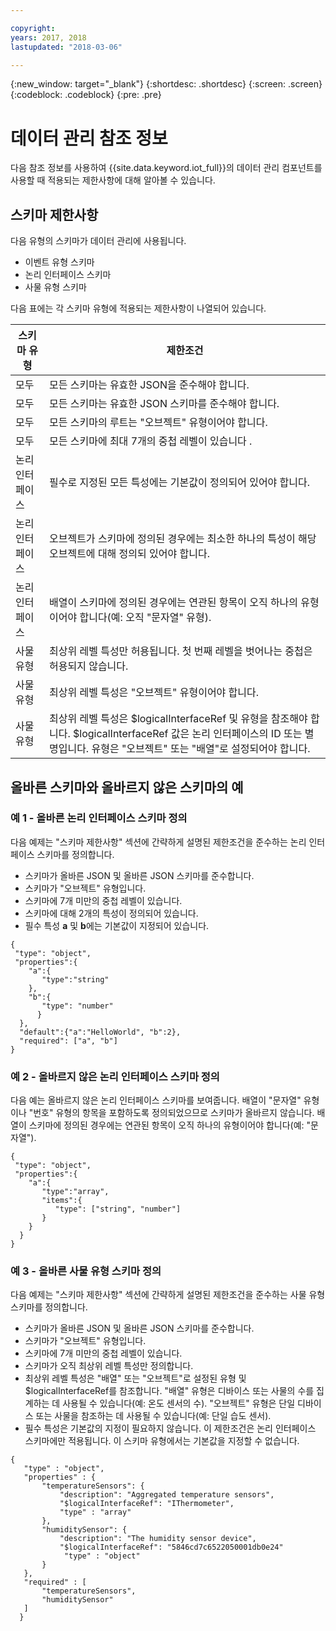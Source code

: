 ```yaml
---

copyright:
years: 2017, 2018
lastupdated: "2018-03-06"

---
```


{:new_window: target="\_blank"}
{:shortdesc: .shortdesc}
{:screen: .screen}
{:codeblock: .codeblock}
{:pre: .pre}

# 데이터 관리 참조 정보

다음 참조 정보를 사용하여 {{site.data.keyword.iot_full}}의 데이터 관리 컴포넌트를 사용할 때 적용되는 제한사항에 대해 알아볼 수 있습니다.  

## 스키마 제한사항

다음 유형의 스키마가 데이터 관리에 사용됩니다.
- 이벤트 유형 스키마
- 논리 인터페이스 스키마
- 사물 유형 스키마

다음 표에는 각 스키마 유형에 적용되는 제한사항이 나열되어 있습니다. 

스키마 유형|제한조건
------------------- | -------------
모두| 모든 스키마는 유효한 JSON을 준수해야 합니다. 
모두| 모든 스키마는 유효한 JSON 스키마를 준수해야 합니다. 
모두|모든 스키마의 루트는 "오브젝트" 유형이어야 합니다. 
모두| 모든 스키마에 최대 7개의 중첩 레벨이 있습니다 .
논리 인터페이스        |필수로 지정된 모든 특성에는 기본값이 정의되어 있어야 합니다. 
논리 인터페이스     | 오브젝트가 스키마에 정의된 경우에는 최소한 하나의 특성이 해당 오브젝트에 대해 정의되 있어야 합니다. 
논리 인터페이스 |배열이 스키마에 정의된 경우에는 연관된 항목이 오직 하나의 유형이어야 합니다(예: 오직 "문자열" 유형). 
사물 유형        |최상위 레벨 특성만 허용됩니다. 첫 번째 레벨을 벗어나는 중첩은 허용되지 않습니다. 
사물 유형        |최상위 레벨 특성은 "오브젝트" 유형이어야 합니다. 
사물 유형        |최상위 레벨 특성은 $logicalInterfaceRef 및 유형을 참조해야 합니다. $logicalInterfaceRef 값은 논리 인터페이스의 ID 또는 별명입니다. 유형은 "오브젝트" 또는 "배열"로 설정되어야 합니다. 

## 올바른 스키마와 올바르지 않은 스키마의 예

### 예 1 - 올바른 논리 인터페이스 스키마 정의
다음 예제는 "스키마 제한사항" 섹션에 간략하게 설명된 제한조건을 준수하는 논리 인터페이스 스키마를 정의합니다.

  - 스키마가 올바른 JSON 및 올바른 JSON 스키마를 준수합니다. 
  - 스키마가 "오브젝트" 유형입니다. 
  - 스키마에 7개 미만의 중첩 레벨이 있습니다.  
  - 스키마에 대해 2개의 특성이 정의되어 있습니다. 
  - 필수 특성 **a** 및 **b**에는 기본값이 지정되어 있습니다. 

```
{
 "type": "object",
 "properties":{
    "a":{
       "type":"string"
    },
    "b":{
       "type": "number"
      }
  },
  "default":{"a":"HelloWorld", "b":2},
  "required": ["a", "b"]
}
```


### 예 2 - 올바르지 않은 논리 인터페이스 스키마 정의
다음 예는 올바르지 않은 논리 인터페이스 스키마를 보여줍니다. 배열이 "문자열" 유형이나 "번호" 유형의 항목을 포함하도록 정의되었으므로 스키마가 올바르지 않습니다. 배열이 스키마에 정의된 경우에는 연관된 항목이 오직 하나의 유형이어야 합니다(예: "문자열"). 

```
{
 "type": "object",
 "properties":{
    "a":{
       "type":"array",
       "items":{
          "type": ["string", "number"]
       }
    }
  }
}
```
### 예 3 - 올바른 사물 유형 스키마 정의
다음 예제는 "스키마 제한사항" 섹션에 간략하게 설명된 제한조건을 준수하는 사물 유형 스키마를 정의합니다. 

  - 스키마가 올바른 JSON 및 올바른 JSON 스키마를 준수합니다. 
  - 스키마가 "오브젝트" 유형입니다. 
  - 스키마에 7개 미만의 중첩 레벨이 있습니다.  
  - 스키마가 오직 최상위 레벨 특성만 정의합니다.  
  - 최상위 레벨 특성은 "배열" 또는 "오브젝트"로 설정된 유형 및 $logicalInterfaceRef를 참조합니다. "배열" 유형은 디바이스 또는 사물의 수를 집계하는 데 사용될 수 있습니다(예: 온도 센서의 수). "오브젝트" 유형은 단일 디바이스 또는 사물을 참조하는 데 사용될 수 있습니다(예: 단일 습도 센서).    
  - 필수 특성은 기본값의 지정이 필요하지 않습니다. 이 제한조건은 논리 인터페이스 스키마에만 적용됩니다. 이 스키마 유형에서는 기본값을 지정할 수 없습니다. 

```
{
   "type" : "object",
   "properties" : {
       "temperatureSensors": {
           "description": "Aggregated temperature sensors",
           "$logicalInterfaceRef": "IThermometer",
           "type" : "array"
       },
       "humiditySensor": {
           "description": "The humidity sensor device",
           "$logicalInterfaceRef": "5846cd7c6522050001db0e24"
            "type" : "object"
       }
   },
   "required" : [
       "temperatureSensors",
       "humiditySensor"
   ]
  }
```
